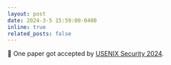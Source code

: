 ```yaml
---
layout: post
date: 2024-3-5 15:59:00-0400
inline: true
related_posts: false
---
```


&#x1F389;  One paper got accepted by <a href="https://www.usenix.org/conference/usenixsecurity24">USENIX Security 2024</a>.

